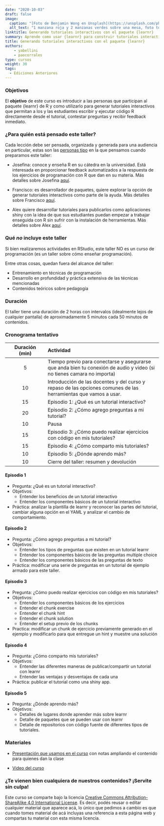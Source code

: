 ```yaml
---
date: "2020-10-03"
draft: false
image:
  caption: "[Foto de Benjamin Wong en Unsplash](https://unsplash.com/photos/qVywyNo9_-E)"
  alt_text: "1 manzana roja y 2 manzanas verdes sobre una mesa, foto tomada por Benjamin Wong"
linktitle: Generando tutoriales interactivos con el paquete {learnr}
summary: Aprende como usar {learnr} para construir tutoriales interactivos con R.  Curso en desarrollo.
title: Generando tutoriales interactivos con el paquete {learnr}
authors: 
    - yabellini
    - paocorrales
type: cursos
weight: 30
tags:
  - Ediciones Anteriores
---
```


### Objetivos

El **objetivo** de este curso es introducir a las personas que participan al paquete {learnr} de R y como utilizarlo para generar tutoriales interactivos que permitan a los y las estudiantes escribir y ejecutar código R directamente desde el tutorial, contestar preguntas y recibir feedback inmediato.

### ¿Para quién está pensado este taller?

Cada lección debe ser pensada, organizada y generada para una audiencia en particular, estas son las [personas tipo](/personas/) en la que pensamos cuando preparamos este taller:

* Josefina: conoce y enseña R en su cátedra en la universidad.  Está interesada en proporcionar feedback automatizados a la respuesta de los ejercicios de programación con R que dan en su materia. Más detalles sobre Josefina [aquí](/persona/josefina).

* Francisco: es desarrollador de paquetes, quiere explorar la opción de generar tutoriales interactivos como parte de la ayuda. Más detalles sobre Francisco [aquí](/persona/francisco). 

* Alex quiere desarrollar tutoriales para publicarlos como aplicaciones shiny con la idea de que sus estudiantes puedan empezar a trabajar enseguida con R sin sufrir con la instalación de herramientas. Más detalles sobre Alex [aquí](/persona/alex).

### Qué *no* incluye este taller

Si bien realizaremos actividades en RStudio, este taller NO es un curso de programación (es un taller sobre cómo enseñar programación).

Entre otras cosas, quedan fuera del alcance del taller:

* Entrenamiento en técnicas de programación
* Desarrollo en profundidad y práctica extensiva de las técnicas mencionadas
* Contenidos teóricos sobre pedagogía

### Duración

El taller tiene una duración de 2 horas con intervalos (idealmente lejos de cualquier pantalla) de aproximadamente 5 minutos cada 50 minutos de contenidos.


### Cronograma tentativo  


|  Duración (min)  |  Actividad  |
| :------:|:----------- |
| 5 <img width="200"/> | Tiempo previo para conectarse y asegurarse que anda bien tu conexión de audio y video (si no tienes camara no importa) |
| 10 | Introducción de las docentes y del curso y repaso de las opciones comunes de las herramientas que vamos a usar. |
| 15 | Episodio 1: ¿Qué es un tutorial interactivo? | 
| 20 | Episodio 2:  ¿Cómo agrego preguntas a mi tutorial? | 
| 10 | Pausa |
| 15 | Episodio 3: ¿Cómo puedo realizar ejercicios con código en mis tutoriales? |
| 15 | Episodio 4: ¿Cómo comparto mis tutoriales? |
| 10 | Episodio 5: ¿Dónde aprendo más? |
| 10 | Cierre del taller: resumen y devolución |


#### Episodio 1 

* Pregunta: ¿Qué es un tutorial interactivo?
* Objetivos: 
  - Entender los beneficios de un tutorial interactivo 
  - Entender los componentes básicos de un tutorial interactivo
* Práctica: analizar la plantilla de learnr y reconocer las partes del tutorial, cambiar alguna opción en el YAML y analizar el cambio de comportamiento.

#### Episodio 2 

* Pregunta: ¿Cómo agrego preguntas a mi tutorial?
* Objetivos:
  - Entender los tipos de preguntas que existen en un tutorial learnr
  - Entender los componentes básicos de las preguntas multiple choice
  - Entender los componentes básicos de las preguntas de texto 
* Práctica: modificar una serie de preguntas en un tutorial de ejemplo armado para este taller.

#### Episodio 3 

* Pregunta: ¿Cómo puedo realizar ejercicios con código en mis tutoriales?
* Objetivos:
  - Entender los componentes básicos de los ejercicios
  - Entender el chunk exercise
  - Entender el chunk hint
  - Entender el chunk solution
  - Entender el setup previo de los chunks
* Practica: modificar un chunk de ejercicio previamente generado en el ejemplo y modificarlo para que entregue un hint y muestre una solución

#### Episodio 4

* Pregunta: ¿Cómo comparto mis tutoriales?
* Objetivos: 
  - Entender las diferentes maneras de publicar/compartir un tutorial con learnr
  - Entender las ventajas y desventajas de cada una
* Práctica: publicar el tutorial como una shiny app.

#### Episodio 5 

* Pregunta: ¿Dónde aprendo más?
* Objetivos:
  - Detalles de lugares donde aprender más sobre learnr
  - Detalle de paquetes que se pueden usar con learnr
  - Detalle de repositorios con código fuente de diferentes tipos de tutoriales.


### Materiales

* [Presentación que usamos en el curso](https://docs.google.com/presentation/d/1QLRUbERgEk85s8qK6mzmMJn7avQ_bEmTn_NzFYgqwkc/edit?usp=sharing) con notas ampliando el contenido para quienes dan la clase

* [Video del curso](https://youtu.be/d7eXzRzEdC8)

### ¿Te vienen bien cualquiera de nuestros contenidos? ¡Servite sin culpa!

Este curso se comparte bajo la licencia [Creative Commons Attribution-ShareAlike 4.0 International License](https://creativecommons.org/licenses/by-sa/4.0/deed.es_ES).
Es decir, podés reusar o editar cualquier material que aparece acá, lo único que pedimos a cambio es que cuando tomes material de acá incluyas una referencia a esta página web y compartas tu material con esta misma licencia.
